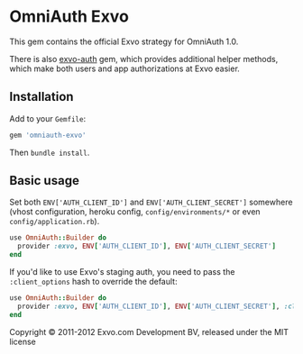 # OmniAuth Exvo

This gem contains the official Exvo strategy for OmniAuth 1.0.

There is also [exvo-auth](https://github.com/Exvo/exvo_auth) gem, which provides additional helper methods, which make both users and app authorizations at Exvo easier.


## Installation

Add to your `Gemfile`:

```ruby
gem 'omniauth-exvo'
```

Then `bundle install`.


## Basic usage

Set both `ENV['AUTH_CLIENT_ID']` and `ENV['AUTH_CLIENT_SECRET']` somewhere (vhost configuration, heroku config, `config/environments/*` or even `config/application.rb`).

```ruby
use OmniAuth::Builder do
  provider :exvo, ENV['AUTH_CLIENT_ID'], ENV['AUTH_CLIENT_SECRET']
end
```

If you'd like to use Exvo's staging auth, you need to pass the `:client_options` hash to override the default:

```ruby
use OmniAuth::Builder do
  provider :exvo, ENV['AUTH_CLIENT_ID'], ENV['AUTH_CLIENT_SECRET'], :client_options => { :site => 'http://staging.auth.exvo.com' }
end
```




Copyright © 2011-2012 Exvo.com Development BV, released under the MIT license
